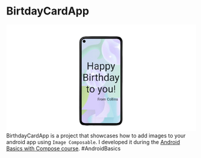 # BirtdayCardApp
![BirthdayCard Screenshot](https://github.com/collinsonindo/BirthdayCardApp/blob/master/Screenshot__156_-removebg-preview.png)
BirthdayCardApp is a project that showcases how to add images to your android app using `Image Composable`. I developed it during the [Android Basics with Compose course](https://developer.android.com/courses/android-basics-compose/course). #AndroidBasics
